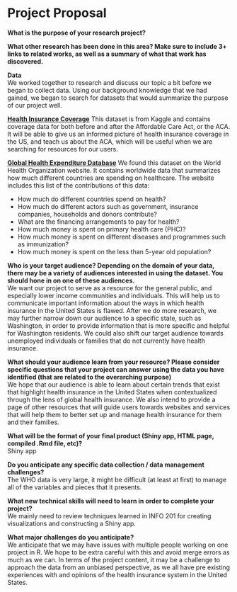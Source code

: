 # Project Proposal
**What is the purpose of your research project?**

**What other research has been done in this area? Make sure to include 3+ links to related works, as well as a summary of what that work has discovered.**

**Data** <br />
We worked together to research and discuss our topic a bit before we began to collect data. Using our background knowledge that we had gained, we began to search for datasets that would summarize the purpose of our project well. 

[**Health Insurance Coverage**](https://www.kaggle.com/hhs/health-insurance)
This dataset is from Kaggle and contains coverage data for both before and after the Affordable Care Act, or the ACA. It will be able to give us an informed picture of health insurance coverage in the US, and teach us about the ACA, which will be useful when we are searching for resources for our users.

[**Global Health Expenditure Database**](https://apps.who.int/nha/database)
We found this dataset on the World Health Organization website. It contains worldwide data that summarizes how much different countries are spending on healthcare. The website includes this list of the contributions of this data:
- How much do different countries spend on health?
- How much do different actors such as government, insurance companies, households and donors contribute?
- What are the financing arrangements to pay for health?
- How much money is spent on primary health care (PHC)?
- How much money is spent on different diseases and programmes such as immunization?
- How much money is spent on the less than 5-year old population?

**Who is your target audience?  Depending on the domain of your data, there may be a variety of audiences interested in using the dataset. You should hone in on one of these audiences.** <br />
We want our project to serve as a resource for the general public, and especially lower income communities and individuals. This will help us to communicate important information about the ways in which health insurance in the United States is flawed. After we do more research, we may further narrow down our audience to a specific state, such as Washington, in order to provide information that is more specific and helpful for Washington residents. We could also shift our target audience towards unemployed individuals or families that do not currently have health insurance. 

**What should your audience learn from your resource? Please consider specific questions that your project can answer using the data you have identified (that are related to the overarching purpose)** <br />
We hope that our audience is able to learn about certain trends that exist that highlight health insurance in the United States when contextualized through the lens of global health insurance. We also intend to provide a page of other resources that will guide users towards websites and services that will help them to better set up and manage health insurance for them and their families.

**What will be the format of your final product (Shiny app, HTML page, compiled .Rmd file, etc)?** <br />
Shiny app

**Do you anticipate any specific data collection / data management challenges?** <br />
The WHO data is very large, it might be difficult (at least at first) to manage all of the variables and pieces that it presents.

**What new technical skills will need to learn in order to complete your project?** <br />
We mainly need to review techniques learned in INFO 201 for creating visualizations and constructing a Shiny app.

**What major challenges do you anticipate?** <br />
We anticipate that we may have issues with multiple people working on one project in R. We hope to be extra careful with this and avoid merge errors as much as we can. In terms of the project content, it may be a challenge to approach the data from an unbiased perspective, as we all have pre existing experiences with and opinions of the health insurance system in the United States.

